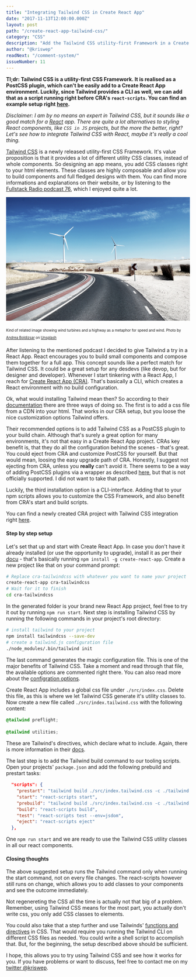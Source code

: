 ```yaml
---
title: "Integrating Tailwind CSS in Create React App"
date: "2017-11-13T12:00:00.000Z"
layout: post
path: "/create-react-app-tailwind-css/"
category: "CSS"
description: "Add the Tailwind CSS utility-first Framework in a Create React App environment, without ejecting from CRA!"
author: "@kriswep"
readNext: "/comment-system/"
issueNumber: 11
---
```


**Tl;dr: Tailwind CSS is a utility-first CSS Framework. It is realised as a PostCSS plugin, which can't be easily add to a Create React App environment. Luckily, since Tailwind provides a CLI as well, we can add that as a script running right before CRA's `react-scripts`. You can find an example setup right [here](https://github.com/kriswep/cra-tailwindcss).**

_Disclaimer: I am by no means an expert in Tailwind CSS, but it sounds like a good match for a [React](https://reactjs.org/) app. There are quite a lot alternatives to styling React components, like `CSS in JS` projects, but the more the better, right? Let's see how to integrate Tailwind CSS with React, maybe it's really a cool thing._

[Tailwind CSS](https://tailwindcss.com/) is a newly released utility-first CSS Framework. It's value proposition is that it provides a lot of different utility CSS classes, instead of whole components. So designing an app means, you add CSS classes right to your html elements. These classes are highly composable and allow you to build components and full fledged designs with them. You can find more informations and explanations on their website, or by listening to the [Fullstack Radio podcast 76](http://www.fullstackradio.com/76), which I enjoyed quite a lot.

![Wind turbines and a highway, giving you an impression of speed and wind](wind-teaser-image.jpg)

<p>
<sub><sup>Kind of related image showing wind turbines and a highway as a metaphor for speed and wind. Photo by <a href="https://unsplash.com/@andreaboldizsar">Andrea Boldizsar</a> on <a href="https://unsplash.com/photos/BwgKUh9tN84">Unsplash</a></sup></sub></p>

After listening to the mentioned podcast I decided to give Tailwind a try in a React App. React encourages you to build small components and compose them together for a full app. This concept sounds like a perfect match for Tailwind CSS. It could be a great setup for any desdevs (like devop, but for designer and developer). Whenever I start tinkering with a React App, I reach for [Create React App (CRA)](https://github.com/facebookincubator/create-react-app). That's basically a CLI, which creates a React environment with no build configuration.

Ok, what would installing Tailwind mean then? So according to their [documentation](https://tailwindcss.com/docs/installation) there are three ways of doing so. The first is to add a css file from a CDN into your html. That works in our CRA setup, but you loose the nice customization options Tailwind offers.

Their recommended options is to add Tailwind CSS as a PostCSS plugin to your build chain. Although that's surely a great option for many environments, it's not that easy in a Create React App project. CRAs key benefit is, that they do all the configuration behind the scenes - that's great. You could eject from CRA and customize PostCSS for yourself. But that would mean, loosing the easy upgrade path of CRA. Honestly, I suggest not ejecting from CRA, unless you **really** can't avoid it. There seems to be a way of adding PostCSS plugins via a wrapper as described [here](https://github.com/facebookincubator/create-react-app/issues/2032#issuecomment-302932310), but that is not officially supported. I did not want to take that path.

Luckily, the third installation option is a CLI-interface. Adding that to your npm scripts allows you to customize the CSS Framework, and also benefit from CRA's start and build scripts.

You can find a newly created CRA project with Tailwind CSS integration right [here](https://github.com/kriswep/cra-tailwindcss).

#### Step by step setup

Let's set that up and start with Create React App. In case you don't have it already installed (or use the opportunity to upgrade), install it as per their [docu](https://github.com/facebookincubator/create-react-app#getting-started) - that's basically running `npm install -g create-react-app`. Create a new project like that on your command prompt:

```bash
# Replace cra-tailwindcss with whatever you want to name your project
create-react-app cra-tailwindcss
# Wait for it to finish
cd cra-tailwindcss
```

In the generated folder is your brand new React App project, feel free to try it out by running `npm run start`.
Next step is installing Tailwind CSS by running the following commands in your project's root directory:

```bash
# install tailwind to your project
npm install tailwindcss --save-dev
# create a tailwind.js configuration file
./node_modules/.bin/tailwind init
```

The last command generates the magic configuration file. This is one of the major benefits of Tailwind CSS. Take a moment and read through that file, the available options are commented right there. You can also read more about the [configration options](https://tailwindcss.com/docs/configuration).

Create React App includes a global css file under `./src/index.css`. Delete this file, as this is where we let Tailwind CSS generate it's utility classes to. Now create a new file called `./src/index.tailwind.css` with the following content:

```CSS
@tailwind preflight;

@tailwind utilities;
```

These are Tailwind's directives, which declare what to include. Again, there is more information in their [docs](https://tailwindcss.com/docs/installation#3-use-tailwind-in-your-css).

The last step is to add the Tailwind build command to our tooling scripts. Open your projects' `package.json` and add the following prebuild and prestart tasks:

```JSON
  "scripts": {
    "prestart": "tailwind build ./src/index.tailwind.css -c ./tailwind.js -o ./src/index.css",
    "start": "react-scripts start",
    "prebuild": "tailwind build ./src/index.tailwind.css -c ./tailwind.js -o ./src/index.css",
    "build": "react-scripts build",
    "test": "react-scripts test --env=jsdom",
    "eject": "react-scripts eject"
  },
```

One `npm run start` and we are ready to use the Tailwind CSS utility classes in all our react components.

#### Closing thoughts

The above suggested setup runs the Tailwind command only when running the start command, not on every file changes. The react-scripts however still runs on change, which allows you to add classes to your components and see the outcome immediately.

Not regenereting the CSS all the time is actually not that big of a problem. Remember, using Tailwind CSS means for the most part, you actually don't write css, you only add CSS classes to elements.

You could also take that a step further and use Tailwinds' [functions and directives](https://tailwindcss.com/docs/functions-and-directives) in CSS. That would require you running the Tailwind CLI on different CSS files as needed. You could write a shell script to accomplish that. But, for the beginning, the setup described above should be sufficient.

I hope, this allows you to try using Tailwind CSS and see how it works for you. If you have problems or want to discuss, feel free to contact me on my [twitter @kriswep](https://twitter.com/kriswep).
